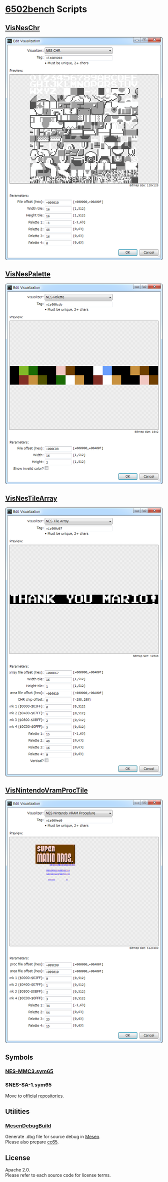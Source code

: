 # [6502bench](https://github.com/fadden/6502bench) Scripts  

## [VisNesChr](Extension%20Scripts/Nintendo/VisNesChr.cs)  

![VisNesChr](Images/VisNesChr.png)  

## [VisNesPalette](Extension%20Scripts/Nintendo/VisNesPalette.cs)  

![VisNesPalette](Images/VisNesPalette.png)  

## [VisNesTileArray](Extension%20Scripts/Nintendo/VisNesTileArray.cs)  

![VisNesTileArray](Images/VisNesTileArray.png)  

## [VisNintendoVramProcTile](Extension%20Scripts/Nintendo/VisNintendoVramProcTile.cs)  

![VisNintendoVramProcTile](Images/VisNintendoVramProcTile.png)  

## Symbols  

### [NES-MMC3.sym65](Symbols/Nintendo/NES-MMC3.sym65)  

### SNES-SA-1.sym65  

Move to [official repositories](https://github.com/fadden/6502bench).  


## Utilities  

### [MesenDebugBuild](Utilities/MesenDebugBuild.bat)  

Generate .dbg file for source debug in [Mesen](https://github.com/SourMesen/Mesen).  
Please also prepare [cc65](https://cc65.github.io/).  

## License  

Apache 2.0.  
Please refer to each source code for license terms.  
